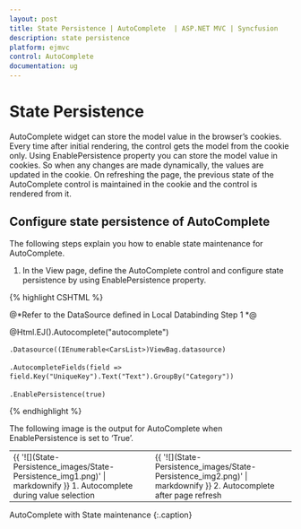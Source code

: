 ```yaml
---
layout: post
title: State Persistence | AutoComplete  | ASP.NET MVC | Syncfusion
description: state persistence
platform: ejmvc
control: AutoComplete
documentation: ug
---
```


# State Persistence

AutoComplete widget can store the model value in the browser’s cookies. Every time after initial rendering, the control gets the model from the cookie only. Using EnablePersistence property you can store the model value in cookies. So when any changes are made dynamically, the values are updated in the cookie. On refreshing the page, the previous state of the AutoComplete control is maintained in the cookie and the control is rendered from it.

## Configure state persistence of AutoComplete

The following steps explain you how to enable state maintenance for AutoComplete.



1. In the View page, define the AutoComplete control and configure state persistence by using EnablePersistence property.


{% highlight CSHTML %}

@*Refer to the DataSource defined in Local Databinding Step 1 *@

@Html.EJ().Autocomplete("autocomplete")

    .Datasource((IEnumerable<CarsList>)ViewBag.datasource)

    .AutocompleteFields(field => field.Key("UniqueKey").Text("Text").GroupBy("Category"))

    .EnablePersistence(true)


{% endhighlight %}

The following image is the output for AutoComplete when EnablePersistence is set to ‘True’.

<table>
<tr>
<td>
{{ '![](State-Persistence_images/State-Persistence_img1.png)' | markdownify }}
1. Autocomplete during value selection<br></td><td>
{{ '![](State-Persistence_images/State-Persistence_img2.png)' | markdownify }}
2. Autocomplete after page refresh</td></tr>
</table>


AutoComplete with State maintenance
{:.caption}

